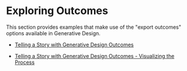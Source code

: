 # Exploring Outcomes

This section provides examples that make use of the "export outcomes" options available in Generative Design.


* [Telling a Story with Generative Design Outcomes](04-07-01_telling-a-story-with-outcomes.md)

* [Telling a Story with Generative Design Outcomes - Visualizing the Process](04-07-02_telling-a-story-with-outcomes.md)
